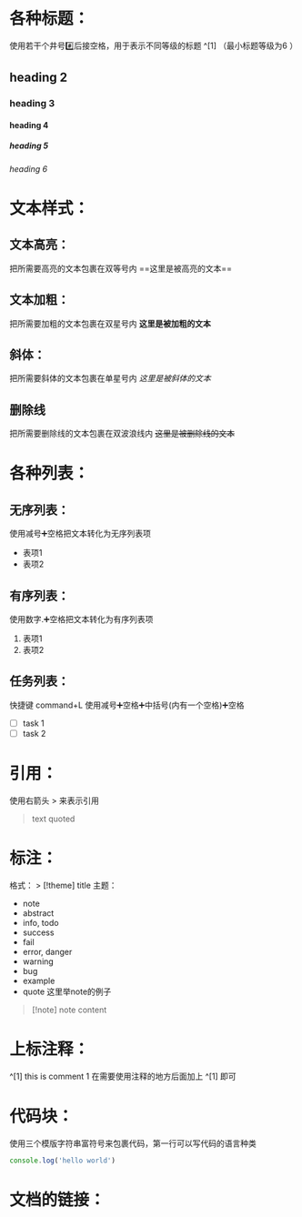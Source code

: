 
# 各种标题：

使用若干个井号#️⃣后接空格，用于表示不同等级的标题 ^[1] （最小标题等级为6 ）
## heading 2
### heading 3
#### heading 4
##### heading 5
###### heading 6

# 文本样式：

## 文本高亮：

把所需要高亮的文本包裹在双等号内 ==这里是被高亮的文本==
## 文本加粗：
把所需要加粗的文本包裹在双星号内 **这里是被加粗的文本**
## 斜体：
把所需要斜体的文本包裹在单星号内 *这里是被斜体的文本*
## 删除线

把所需要删除线的文本包裹在双波浪线内 ~~这里是被删除线的文本~~
# 各种列表：

## 无序列表：
使用减号➕空格把文本转化为无序列表项
- 表项1
- 表项2
## 有序列表：
使用数字.➕空格把文本转化为有序列表项
1. 表项1
2. 表项2
## 任务列表：
快捷键 command+L
使用减号➕空格➕中括号(内有一个空格)➕空格
- [ ] task 1
- [ ] task 2

# 引用：
使用右箭头 > 来表示引用
>  text quoted


# 标注：
格式： > [!theme] title
主题：
- note
- abstract
- info, todo
- success
- fail
- error, danger
- warning
- bug
- example
- quote
这里举note的例子
> [!note] note
> content

# 上标注释：
^[1]  this is comment 1
在需要使用注释的地方后面加上 ^[1] 即可

# 代码块：
使用三个模版字符串富符号来包裹代码，第一行可以写代码的语言种类
```javascript
console.log('hello world')
```

# 文档的链接：
